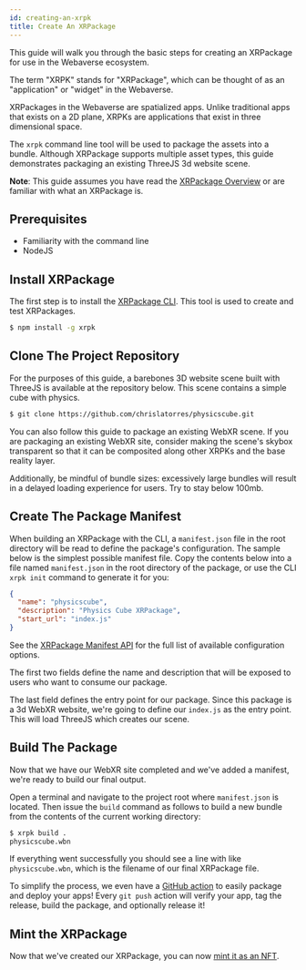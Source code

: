 ```yaml
---
id: creating-an-xrpk
title: Create An XRPackage
---
```


This guide will walk you through the basic steps for creating an XRPackage for use in the Webaverse ecosystem.

The term "XRPK" stands for "XRPackage", which can be thought of as an "application" or "widget" in the Webaverse. 

XRPackages in the Webaverse are spatialized apps. Unlike traditional apps that exists on a 2D plane, XRPKs are applications that exist in three dimensional space.

The `xrpk` command line tool will be used to package the assets into a bundle. Although XRPackage supports multiple asset types, this guide demonstrates packaging an existing ThreeJS 3d website scene.

**Note**: This guide assumes you have read the [XRPackage Overview](./xrpackage-overview.md) or are familiar with what an XRPackage is.

## Prerequisites

- Familiarity with the command line
- NodeJS

## Install XRPackage

The first step is to install the <a href="https://www.npmjs.com/package/xrpk" target="_blank" rel="noopener noreferrer">XRPackage CLI</a>. This tool is used to create and test XRPackages.

```bash
$ npm install -g xrpk
```

## Clone The Project Repository

For the purposes of this guide, a barebones 3D website scene built with ThreeJS is available at the repository below. This scene contains a simple cube with physics.

```bash
$ git clone https://github.com/chrislatorres/physicscube.git
```

You can also follow this guide to package an existing WebXR scene. If you are packaging an existing WebXR site, consider making the scene's skybox transparent so that it can be composited along other XRPKs and the base reality layer. 

Additionally, be mindful of bundle sizes: excessively large bundles will result in a delayed loading experience for users. Try to stay below 100mb.

## Create The Package Manifest

When building an XRPackage with the CLI, a `manifest.json` file in the root directory will be read to define the package's configuration. The sample below is the simplest possible manifest file. Copy the contents below into a file named `manifest.json` in the root directory of the package, or use the CLI `xrpk init` command to generate it for you:

```json
{
  "name": "physicscube",
  "description": "Physics Cube XRPackage",
  "start_url": "index.js"
}
```

See the [XRPackage Manifest API](./manifest-api.md) for the full list of available configuration options.

The first two fields define the name and description that will be exposed to users who want to consume our package.

The last field defines the entry point for our package. Since this package is a 3d WebXR website, we're going to define our `index.js` as the entry point. This will load ThreeJS which creates our scene.

## Build The Package

Now that we have our WebXR site completed and we've added a manifest, we're ready to build our final output.

Open a terminal and navigate to the project root where `manifest.json` is located. Then issue the `build` command as follows to build a new bundle from the contents of the current working directory:

```bash
$ xrpk build .
physicscube.wbn
```

If everything went successfully you should see a line with like `physicscube.wbn`, which is the filename of our final XRPackage file.

To simplify the process, we even have a <a href="https://github.com/webaverse/xrpackage-build-action" target="_blank" rel="noopener noreferrer">GitHub action</a> to easily package and deploy your apps! Every `git push` action will verify your app, tag the release, build the package, and optionally release it!

## Mint the XRPackage

Now that we've created our XRPackage, you can now [mint it as an NFT](./mint.md).
